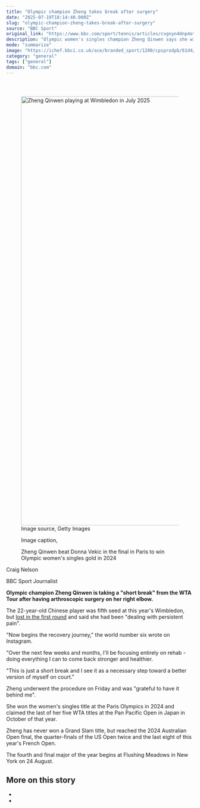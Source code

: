 ```yaml
---
title: "Olympic champion Zheng takes break after surgery"
date: "2025-07-19T18:14:40.000Z"
slug: "olympic-champion-zheng-takes-break-after-surgery"
source: "BBC Sport"
original_link: "https://www.bbc.com/sport/tennis/articles/cvgnyn4dnp4o"
description: "Olympic women's singles champion Zheng Qinwen says she will take a 'short break' from the WTA Tour after having elbow surgery."
mode: "summarize"
image: "https://ichef.bbci.co.uk/ace/branded_sport/1200/cpsprodpb/61d4/live/67d016a0-64c9-11f0-af20-030418be2ca5.jpg"
category: "general"
tags: ["general"]
domain: "bbc.com"
---
```

<div id="readability-page-1" class="page"><div><main id="main-content" data-testid="main-content"><article id="urn-bbc-ares--article-cvgnyn4dnp4o"><header data-component="headline-block"></header><div data-component="image-block"><figure><p><span><picture><source srcset="https://ichef.bbci.co.uk/ace/standard/240/cpsprodpb/61d4/live/67d016a0-64c9-11f0-af20-030418be2ca5.jpg.webp 240w, https://ichef.bbci.co.uk/ace/standard/320/cpsprodpb/61d4/live/67d016a0-64c9-11f0-af20-030418be2ca5.jpg.webp 320w, https://ichef.bbci.co.uk/ace/standard/480/cpsprodpb/61d4/live/67d016a0-64c9-11f0-af20-030418be2ca5.jpg.webp 480w, https://ichef.bbci.co.uk/ace/standard/624/cpsprodpb/61d4/live/67d016a0-64c9-11f0-af20-030418be2ca5.jpg.webp 624w, https://ichef.bbci.co.uk/ace/standard/800/cpsprodpb/61d4/live/67d016a0-64c9-11f0-af20-030418be2ca5.jpg.webp 800w, https://ichef.bbci.co.uk/ace/standard/976/cpsprodpb/61d4/live/67d016a0-64c9-11f0-af20-030418be2ca5.jpg.webp 976w" type="image/webp"><img alt="Zheng Qinwen playing at Wimbledon in July 2025 " src="https://ichef.bbci.co.uk/ace/standard/2048/cpsprodpb/61d4/live/67d016a0-64c9-11f0-af20-030418be2ca5.jpg" srcset="https://ichef.bbci.co.uk/ace/standard/240/cpsprodpb/61d4/live/67d016a0-64c9-11f0-af20-030418be2ca5.jpg 240w, https://ichef.bbci.co.uk/ace/standard/320/cpsprodpb/61d4/live/67d016a0-64c9-11f0-af20-030418be2ca5.jpg 320w, https://ichef.bbci.co.uk/ace/standard/480/cpsprodpb/61d4/live/67d016a0-64c9-11f0-af20-030418be2ca5.jpg 480w, https://ichef.bbci.co.uk/ace/standard/624/cpsprodpb/61d4/live/67d016a0-64c9-11f0-af20-030418be2ca5.jpg 624w, https://ichef.bbci.co.uk/ace/standard/800/cpsprodpb/61d4/live/67d016a0-64c9-11f0-af20-030418be2ca5.jpg 800w, https://ichef.bbci.co.uk/ace/standard/976/cpsprodpb/61d4/live/67d016a0-64c9-11f0-af20-030418be2ca5.jpg 976w" width="2048" height="1151"></picture></span><span role="text"><span>Image source, </span>Getty Images</span></p><figcaption><span>Image caption, </span><p>Zheng Qinwen beat Donna Vekic in the final in Paris to win Olympic women's singles gold in 2024 </p></figcaption></figure></div><div data-component="byline-block"><p>Craig Nelson</p><p>BBC Sport Journalist</p></div><div data-component="text-block"><p><b>Olympic champion Zheng Qinwen is taking a "short break" from the WTA Tour after having arthroscopic surgery on her right elbow. </b></p><p>The 22-year-old Chinese player was fifth seed at this year's Wimbledon, but <a href="https://www.bbc.com/sport/tennis/articles/c6288dn2zp4o">lost in the first round</a> and said she had been "dealing with persistent pain". </p><p>"Now begins the recovery journey," the world number six wrote on Instagram. </p><p>"Over the next few weeks and months, I'll be focusing entirely on rehab - doing everything I can to come back stronger and healthier.</p><p>"This is just a short break and I see it as a necessary step toward a better version of myself on court."</p><p>Zheng underwent the procedure on Friday and was "grateful to have it behind me".</p></div><div data-component="text-block"><p>She won the women's singles title at the Paris Olympics in 2024 and claimed the last of her five WTA titles at the Pan Pacific Open in Japan in October of that year. </p><p>Zheng has never won a Grand Slam title, but reached the 2024 Australian Open final, the quarter-finals of the US Open twice and the last eight of this year's French Open.</p><p>The fourth and final major of the year begins at Flushing Meadows in New York on 24 August. </p></div><section data-component="links-block"><p><h2 type="normal">More on this story</h2></p><ul role="list"><li></li><li></li></ul></section></article></main></div></div>